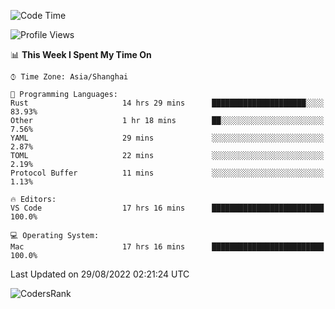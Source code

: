 <!--START_SECTION:waka-->
![Code Time](http://img.shields.io/badge/Code%20Time-1%2C652%20hrs%2040%20mins-blue)

![Profile Views](http://img.shields.io/badge/Profile%20Views-15-blue)

📊 **This Week I Spent My Time On** 

```text
⌚︎ Time Zone: Asia/Shanghai

💬 Programming Languages: 
Rust                     14 hrs 29 mins      █████████████████████░░░░   83.93% 
Other                    1 hr 18 mins        ██░░░░░░░░░░░░░░░░░░░░░░░   7.56% 
YAML                     29 mins             ░░░░░░░░░░░░░░░░░░░░░░░░░   2.87% 
TOML                     22 mins             ░░░░░░░░░░░░░░░░░░░░░░░░░   2.19% 
Protocol Buffer          11 mins             ░░░░░░░░░░░░░░░░░░░░░░░░░   1.13%

🔥 Editors: 
VS Code                  17 hrs 16 mins      █████████████████████████   100.0%

💻 Operating System: 
Mac                      17 hrs 16 mins      █████████████████████████   100.0%

```


 Last Updated on 29/08/2022 02:21:24 UTC
<!--END_SECTION:waka-->

![CodersRank](https://cr-skills-chart-widget.azurewebsites.net/api/api?username=BugenZhao&padding=16&tooltip=true&branding=false&sort-by-score=true&skills=Rust%2C%20Swift%2C%20C%2C%20TypeScript%2C%20Java%2C%20Go%2C%20Dart%2C%20C%2B%2B%2C%20Python%2C%20Assembly%2C%20Shell%2C%20Kotlin)
